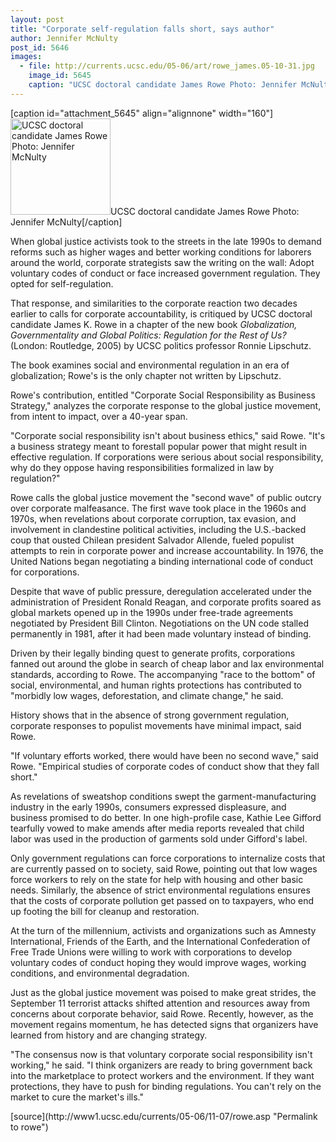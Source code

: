 ```yaml
---
layout: post
title: "Corporate self-regulation falls short, says author"
author: Jennifer McNulty
post_id: 5646
images:
  - file: http://currents.ucsc.edu/05-06/art/rowe_james.05-10-31.jpg
    image_id: 5645
    caption: "UCSC doctoral candidate James Rowe Photo: Jennifer McNulty"
---
```


[caption id="attachment_5645" align="alignnone" width="160"]<a href="http://localhost/mysite/wp-content/uploads/2005/11/rowe_james.05-10-31.jpg"><img class="size-full wp-image-5645" src="http://localhost/mysite/wp-content/uploads/2005/11/rowe_james.05-10-31.jpg" alt="UCSC doctoral candidate James Rowe Photo: Jennifer McNulty" width="160" height="154" /></a>UCSC doctoral candidate James Rowe Photo: Jennifer McNulty[/caption]
<a name="content" id="content"></a>
<p>
  When global justice activists took to the streets in the late 1990s to demand reforms such as higher wages and better working conditions for laborers around the world, corporate strategists saw the writing on the wall: Adopt voluntary codes of conduct or face increased government regulation. They opted for self-regulation.
</p>
<p>
  That response, and similarities to the corporate reaction two decades earlier to calls for corporate accountability, is critiqued by UCSC doctoral candidate James K. Rowe in a chapter of the new book <i>Globalization, Governmentality and Global Politics: Regulation for the Rest of Us?</i> (London: Routledge, 2005) by UCSC politics professor Ronnie Lipschutz.
</p>
<p>
  The book examines social and environmental regulation in an era of globalization; Rowe's is the only chapter not written by Lipschutz.
</p>
<p>
  Rowe's contribution, entitled "Corporate Social Responsibility as Business Strategy," analyzes the corporate response to the global justice movement, from intent to impact, over a 40-year span.
</p>
<p>
  "Corporate social responsibility isn't about business ethics," said Rowe. "It's a business strategy meant to forestall popular power that might result in effective regulation. If corporations were serious about social responsibility, why do they oppose having responsibilities formalized in law by regulation?"
</p>
<p>
  Rowe calls the global justice movement the "second wave" of public outcry over corporate malfeasance. The first wave took place in the 1960s and 1970s, when revelations about corporate corruption, tax evasion, and involvement in clandestine political activities, including the U.S.-backed coup that ousted Chilean president Salvador Allende, fueled populist attempts to rein in corporate power and increase accountability. In 1976, the United Nations began negotiating a binding international code of conduct for corporations.
</p>
<p>
  Despite that wave of public pressure, deregulation accelerated under the administration of President Ronald Reagan, and corporate profits soared as global markets opened up in the 1990s under free-trade agreements negotiated by President Bill Clinton. Negotiations on the UN code stalled permanently in 1981, after it had been made voluntary instead of binding.
</p>
<p>
  Driven by their legally binding quest to generate profits, corporations fanned out around the globe in search of cheap labor and lax environmental standards, according to Rowe. The accompanying "race to the bottom" of social, environmental, and human rights protections has contributed to "morbidly low wages, deforestation, and climate change," he said.
</p>
<p>
  History shows that in the absence of strong government regulation, corporate responses to populist movements have minimal impact, said Rowe.
</p>
<p>
  "If voluntary efforts worked, there would have been no second wave," said Rowe. "Empirical studies of corporate codes of conduct show that they fall short."
</p>
<p>
  As revelations of sweatshop conditions swept the garment-manufacturing industry in the early 1990s, consumers expressed displeasure, and business promised to do better. In one high-profile case, Kathie Lee Gifford tearfully vowed to make amends after media reports revealed that child labor was used in the production of garments sold under Gifford's label.
</p>
<p>
  Only government regulations can force corporations to internalize costs that are currently passed on to society, said Rowe, pointing out that low wages force workers to rely on the state for help with housing and other basic needs. Similarly, the absence of strict environmental regulations ensures that the costs of corporate pollution get passed on to taxpayers, who end up footing the bill for cleanup and restoration.
</p>
<p>
  At the turn of the millennium, activists and organizations such as Amnesty International, Friends of the Earth, and the International Confederation of Free Trade Unions were willing to work with corporations to develop voluntary codes of conduct hoping they would improve wages, working conditions, and environmental degradation.
</p>
<p>
  Just as the global justice movement was poised to make great strides, the September 11 terrorist attacks shifted attention and resources away from concerns about corporate behavior, said Rowe. Recently, however, as the movement regains momentum, he has detected signs that organizers have learned from history and are changing strategy.
</p>
<p>
  "The consensus now is that voluntary corporate social responsibility isn't working," he said. "I think organizers are ready to bring government back into the marketplace to protect workers and the environment. If they want protections, they have to push for binding regulations. You can't rely on the market to cure the market's ills."
</p>
<form>
  <input name="t1" size="-1" type="hidden">
</form>




</p>
[source](http://www1.ucsc.edu/currents/05-06/11-07/rowe.asp "Permalink to rowe")
